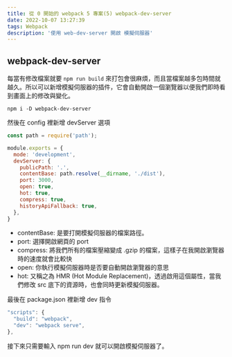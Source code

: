 ```yaml
---
title: 從 0 開始的 webpack 5 專案(5) webpack-dev-server
date: 2022-10-07 13:27:39
tags: Webpack
description: '使用 web-dev-server 開啟 模擬伺服器'
---
```


## webpack-dev-server

每當有修改檔案就要 `npm run build` 來打包會很麻煩，而且當檔案越多包時間就越久。所以可以新增模擬伺服器的插件，它會自動開啟一個瀏覽器以便我們即時看到畫面上的修改與變化。

``` 
npm i -D webpack-dev-server
```

然後在 config 裡新增 devServer 選項

``` js
const path = require('path');

module.exports = {
  mode: 'development',
  devServer: {
    publicPath: '.',
    contentBase: path.resolve(__dirname, './dist'),
    port: 3000,
    open: true,
    hot: true,
    compress: true,
    historyApiFallback: true,
  },
}
```

- contentBase: 是要打開模擬伺服器的檔案路徑。
- port: 選擇開啟網頁的 port
- compress: 將我們所有的檔案壓縮變成 .gzip 的檔案，這樣子在我開啟瀏覽器時的速度就會比較快
- open: 你執行模擬伺服器時是否要自動開啟瀏覽器的意思
- hot: 又稱之為 HMR (Hot Module Replacement)，透過啟用這個屬性，當我們修改 src 底下的資源時，也會同時更新模擬伺服器。

最後在 package.json 裡新增 dev 指令

``` js
"scripts": {
  "build": "webpack",
  "dev": "webpack serve",
},
```

接下來只需要輸入 npm run dev 就可以開啟模擬伺服器了。

